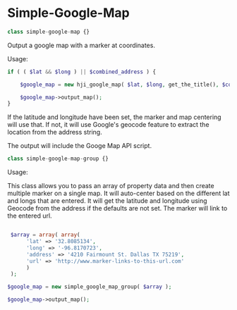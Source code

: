 # Simple-Google-Map

```php
class simple-google-map {}
```
Output a google map with a marker at coordinates.

Usage:

```php
if ( ( $lat && $long ) || $combined_address ) {

    $google_map = new hji_google_map( $lat, $long, get_the_title(), $combined_address );

    $google_map->output_map();
}
```

If the latitude and longitude have been set, the marker and map centering will use that. If not, it will use Google's geocode feature to extract the location from the address string.

The output will include the Googe Map API script.

```php
class simple-google-map-group {}
```

Usage:

This class allows you to pass an array of property data and then create multiple marker on a single map. It will auto-center based on the different lat and longs that are entered. It will get the latitude and longitude using Geocode from the address if the defaults are not set. The marker will link to the entered url.

```php

 $array = array( array(
      'lat' => '32.8085134',
      'long' => '-96.8170723',
      'address' => '4210 Fairmount St. Dallas TX 75219',
      'url' => 'http://www.marker-links-to-this-url.com'
      )
 );

$google_map = new simple_google_map_group( $array );

$google_map->output_map();
```
